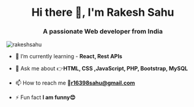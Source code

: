 <h1 align="center">Hi there 👋, I'm Rakesh Sahu</h1>
<h3 align="center">A passionate Web developer from India</h3>
<p align="left"> <img src="https://komarev.com/ghpvc/?username=rakeshsahu&label=Profile%20views&color=0e75b6&style=flat" alt="rakeshsahu" /> </p>

- 🌱 I’m currently learning - **React, Rest APIs**

- 💬 Ask me about 👉**HTML, CSS ,JavaScript, PHP, Bootstrap, MySQL**

- 📫 How to reach me 📧**r16398sahu@gmail.com**

- ⚡ Fun fact **I am funny😊**
